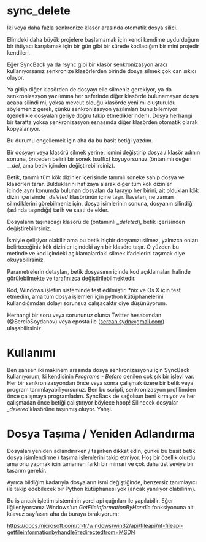 # sync_delete

İki veya daha fazla senkronize klasör arasında otomatik dosya silici.

Elimdeki daha büyük projelere başlamamak için kendi kendime uydurduğum bir ihtiyacı karşılamak için bir gün gibi bir sürede kodladığım bir mini projedir kendileri. 

Eğer SyncBack ya da rsync gibi bir klasör senkronizasyon aracı kullanıyorsanız senkronize klasörlerden birinde dosya silmek çok can sıkıcı oluyor. 

Ya gidip diğer klasörden de dosyayı elle silmeniz gerekiyor, ya da senkronizasyon yazılımına her seferinde diğer klasörde bulunamayan dosya acaba silindi mi, yoksa mevcut olduğu klasörde yeni mi oluşturuldu söylemeniz gerek, çünkü senkronizasyon yazılımları bunu bilemiyor (genellikle dosyaları geriye doğru takip etmediklerinden). Dosya herhangi bir tarafta yoksa senkronizasyon esnasında diğer klasörden otomatik olarak kopyalanıyor. 

Bu durumu engellemek için aha da bu basit betiği yazdım. 

Bir dosyayı veya klasörü silmek yerine, ismini değiştirip dosya / klasör adının sonuna, önceden belirli bir sonek (suffix) koyuyorsunuz (öntanımlı değeri *__del*, ama betik içinden değiştirebilirsiniz). 

Betik, tanımlı tüm kök dizinler içerisinde tanımlı soneke sahip dosya ve klasörleri tarar. Bulduklarını hafızaya alarak diğer tüm kök dizinler içinde,aynı konumda bulunan dosyaları da tarayıp her birini, ait oldukları kök dizin içerisinde *_deleted* klasörünün içine taşır. İlaveten, ne zaman silindiklerini görebilmeniz için, dosya isimlerinin sonuna, dosyanın silindiği (aslında taşındığı) tarih ve saati de ekler. 

Dosyaların taşınacağı klasörü de (öntamınlı *_deleted*), betik içerisinden değiştirebilirsiniz. 

İsmiyle çelişiyor olabilir ama bu betik hiçbir dosyanızı silmez, yalnızca onları belirteceğiniz kök dizinler içindeki ayrı bir klasöre taşır. O yüzden bu metinde ve kod içindeki açıklamalardaki silmek ifadelerini taşımak diye okuyabilirsiniz. 

Parametrelerin detayları, betik dosyasının içinde kod açıklamaları halinde görülebilmekte ve tarafınızca değiştirilebilmektedir. 

Kod, Windows işletim sisteminde test edilmiştir. *nix ve Os X için test etmedim, ama tüm dosya işlemleri için python kütüphanelerini kullandığımdan dolayı sorunsuz çalışacaktır diye düşünüyorum. 

Herhangi bir soru veya sorununuz olursa Twitter hesabımdan (@SercioSoydanov) veya eposta ile (sercan.sydn@gmail.com) ulaşabilirsiniz. 

# Kullanımı

Ben şahsen iki makinem arasında dosya senkronizasyonu için SyncBack kullanıyorum, ki kendisinin *Programs - Before* denilen çok şık bir işlevi var. Her bir senkronizasyondan önce veya sonra çalışmak üzere bir betik veya program tanımlayabiliyorsunuz. Ben bu scripti, senkronizasyon profilimden önce çalışmaya programladım. SyncBack de sağolsun beni kırmıyor ve her çalışmadan önce betiği çalıştırıyor böylece hoop! Silinecek dosyalar *_deleted* klasörüne taşınmış oluyor. Yahşi. 

# Dosya Taşıma / Yeniden Adlandırma

Dosyaları yeniden adlandırırken / taşırken dikkat edin, çünkü bu basit betik dosya isimlendirme / taşıma işlemlerini takip etmiyor. Hoş bir özellik olurdu ama onu yapmak için tamamen farklı bir mimari ve çok daha üst seviye bir tasarım gerekir. 

Ayrıca bildiğim kadarıyla dosyaların ismi değiştiğinde, benzersiz tanımlayıcı ile takip edebilecek bir Python kütüphanesi yok (ancak yanılıyor olabilirim). 

Bu iş ancak işletim sisteminin yerel api çağrıları ile yapılabilir. Eğer ilğileniyorsanız Windows'un *GetFileInformationByHandle* fonksiyonuna ait kılavuz sayfasını aha da buraya bırakıyorum: 

https://docs.microsoft.com/tr-tr/windows/win32/api/fileapi/nf-fileapi-getfileinformationbyhandle?redirectedfrom=MSDN

